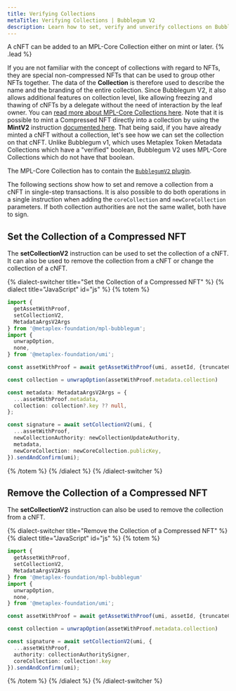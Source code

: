 ```yaml
---
title: Verifying Collections
metaTitle: Verifying Collections | Bubblegum V2
description: Learn how to set, verify and unverify collections on Bubblegum.
---
```


A cNFT can be added to an MPL-Core Collection either on mint or later. {% .lead %}

If you are not familiar with the concept of collections with regard to NFTs, they are special non-compressed NFTs that can be used to group other NFTs together. The data of the **Collection** is therefore used to describe the name and the branding of the entire collection. Since Bubblegum V2, it also allows additional features on collection level, like allowing freezing and thawing of cNFTs by a delegate without the need of interaction by the leaf owner. You can [read more about MPL-Core Collections here](/core/collections).
Note that it is possible to mint a Compressed NFT directly into a collection by using the **MintV2** instruction [documented here](/bubblegum-v2/mint-cnfts#minting-to-a-collection). That being said, if you have already minted a cNFT without a collection, let's see how we can set the collection on that cNFT. Unlike Bubblegum v1, which uses Metaplex Token Metadata Collections which have a "verified" boolean, Bubblegum V2 uses MPL-Core Collections which do not have that boolean.

The MPL-Core Collection has to contain the [`BubblegumV2` plugin](/core/plugins/bubblegum).

The following sections show how to set and remove a collection from a cNFT in single-step transactions. It is also possible to do both operations in a single instruction when adding the `coreCollection` and `newCoreCollection` parameters. If both collection authorities are not the same wallet, both have to sign.

## Set the Collection of a Compressed NFT
The **setCollectionV2** instruction can be used to set the collection of a cNFT. It can also be used to remove the collection from a cNFT or change the collection of a cNFT.

{% dialect-switcher title="Set the Collection of a Compressed NFT" %}
{% dialect title="JavaScript" id="js" %}
{% totem %}

```ts
import {
  getAssetWithProof,
  setCollectionV2,
  MetadataArgsV2Args
} from '@metaplex-foundation/mpl-bubblegum';
import {
  unwrapOption,
  none,
} from '@metaplex-foundation/umi';

const assetWithProof = await getAssetWithProof(umi, assetId, {truncateCanopy: true});

const collection = unwrapOption(assetWithProof.metadata.collection)

const metadata: MetadataArgsV2Args = {
  ...assetWithProof.metadata,
  collection: collection?.key ?? null,
};

const signature = await setCollectionV2(umi, {
  ...assetWithProof,
  newCollectionAuthority: newCollectionUpdateAuthority,
  metadata,
  newCoreCollection: newCoreCollection.publicKey,
}).sendAndConfirm(umi);
```

{% /totem %}
{% /dialect %}
{% /dialect-switcher %}

## Remove the Collection of a Compressed NFT
The **setCollectionV2** instruction can also be used to remove the collection from a cNFT.

{% dialect-switcher title="Remove the Collection of a Compressed NFT" %}
{% dialect title="JavaScript" id="js" %}
{% totem %}

```ts
import {
  getAssetWithProof,
  setCollectionV2,
  MetadataArgsV2Args
} from '@metaplex-foundation/mpl-bubblegum'
import {
  unwrapOption,
  none,
} from '@metaplex-foundation/umi';

const assetWithProof = await getAssetWithProof(umi, assetId, {truncateCanopy: true});

const collection = unwrapOption(assetWithProof.metadata.collection)

const signature = await setCollectionV2(umi, {
  ...assetWithProof,
  authority: collectionAuthoritySigner,
  coreCollection: collection!.key
}).sendAndConfirm(umi);
```

{% /totem %}
{% /dialect %}
{% /dialect-switcher %}